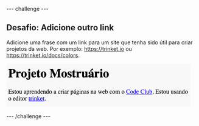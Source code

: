 --- challenge ---

## Desafio: Adicione outro link

Adicione uma frase com um link para um site que tenha sido útil para criar projetos da web. Por exemplo: <https://trinket.io> ou <https://trinket.io/docs/colors>.

![captura de tela](images/showcase-link-challenge.png)

--- /challenge ---